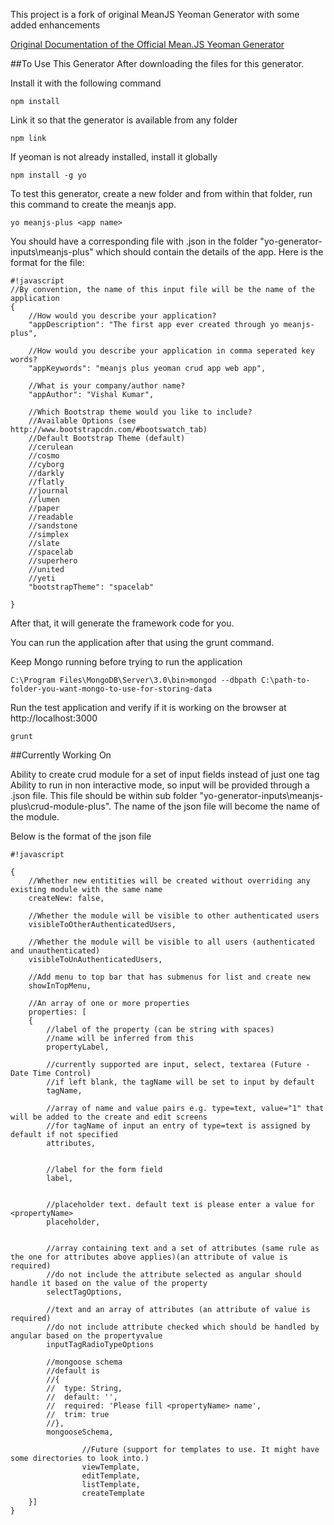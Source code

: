 This project is a fork of original MeanJS Yeoman Generator with some added enhancements

[Original Documentation of the Official Mean.JS Yeoman Generator](https://github.com/meanjs/generator-meanjs)

##To Use This Generator
After downloading the files for this generator.

Install it with the following command 
```
npm install
```

Link it so that the generator is available from any folder
```
npm link
```

If yeoman is not already installed, install it globally
```
npm install -g yo
```

To test this generator, create a new folder and from within that folder, run this command to create the meanjs app. 
```
yo meanjs-plus <app name>
```

You should have a corresponding file with <app name>.json in the folder "yo-generator-inputs\meanjs-plus\" which should contain the details of the app. Here is the format for the file:
```
#!javascript
//By convention, the name of this input file will be the name of the application
{
	//How would you describe your application?
	"appDescription": "The first app ever created through yo meanjs-plus",

	//How would you describe your application in comma seperated key words?
	"appKeywords": "meanjs plus yeoman crud app web app",

	//What is your company/author name?
	"appAuthor": "Vishal Kumar",

	//Which Bootstrap theme would you like to include?
	//Available Options (see  http://www.bootstrapcdn.com/#bootswatch_tab)
	//Default Bootstrap Theme (default)
	//cerulean			
	//cosmo
	//cyborg			
	//darkly			
	//flatly
	//journal			
	//lumen			
	//paper			
	//readable			
	//sandstone			
	//simplex			
	//slate			
	//spacelab			
	//superhero			
	//united			
	//yeti
	"bootstrapTheme": "spacelab"

}
```

After that, it will generate the framework code for you.

You can run the application after that using the grunt command.

Keep Mongo running before trying to run the application
```
C:\Program Files\MongoDB\Server\3.0\bin>mongod --dbpath C:\path-to-folder-you-want-mongo-to-use-for-storing-data
```

Run the test application and verify if it is working on the browser at http://localhost:3000
```
grunt
```

##Currently Working On

Ability to create crud module for a set of input fields instead of just one tag
Ability to run in non interactive mode, so input will be provided through a .json file. This file should be within sub folder "yo-generator-inputs\meanjs-plus\crud-module-plus". The name of the json file will become the name of the module.

Below is the format of the json file

```
#!javascript

{
	//Whether new entitities will be created without overriding any existing module with the same name
	createNew: false,

	//Whether the module will be visible to other authenticated users
	visibleToOtherAuthenticatedUsers,

	//Whether the module will be visible to all users (authenticated and unauthenticated)
	visibleToUnAuthenticatedUsers,

	//Add menu to top bar that has submenus for list and create new
	showInTopMenu,

	//An array of one or more properties
	properties: [
	{
		//label of the property (can be string with spaces)
		//name will be inferred from this
		propertyLabel,

		//currently supported are input, select, textarea (Future - Date Time Control)
		//if left blank, the tagName will be set to input by default
		tagName,
		
		//array of name and value pairs e.g. type=text, value="1" that will be added to the create and edit screens
		//for tagName of input an entry of type=text is assigned by default if not specified		
		attributes, 	
		

		//label for the form field
		label,
		
		
		//placeholder text. default text is please enter a value for <propertyName>
		placeholder,
		

		//array containing text and a set of attributes (same rule as the one for attributes above applies)(an attribute of value is required) 
		//do not include the attribute selected as angular should handle it based on the value of the property
		selectTagOptions,  
		
		//text and an array of attributes (an attribute of value is required) 
		//do not include attribute checked which should be handled by angular based on the propertyvalue
		inputTagRadioTypeOptions

		//mongoose schema
		//default is
		//{
		//	type: String,
		//	default: '',
		//	required: 'Please fill <propertyName> name',
		//	trim: true
		//},
		mongooseSchema,
                
                //Future (support for templates to use. It might have some directories to look into.)
                viewTemplate,
                editTemplate,
                listTemplate,
                createTemplate
	}]
}

```
